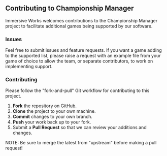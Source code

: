 ## Contributing to Championship Manager
Immersive Works welcomes contributions to the Championship Manager project to facilitate additional games being supported by our software.

### Issues
Feel free to submit issues and feature requests. If you want a game adding to the supported list, please raise a request with an example file from your game of choice to allow the team, or separate contributors, to work on implementing support.

### Contributing
Please follow the "fork-and-pull" Git workflow for contributing to this project.
1. <b>Fork</b> the repository on GitHub.
2. <b>Clone</b> the project to your own machine.
3. <b>Commit</b> changes to your own branch.
4. <b>Push</b> your work back up to your fork.
5. Submit a <b>Pull Request</b> so that we can review your additions and changes.

NOTE: Be sure to merge the latest from "upstream" before making a pull request!

